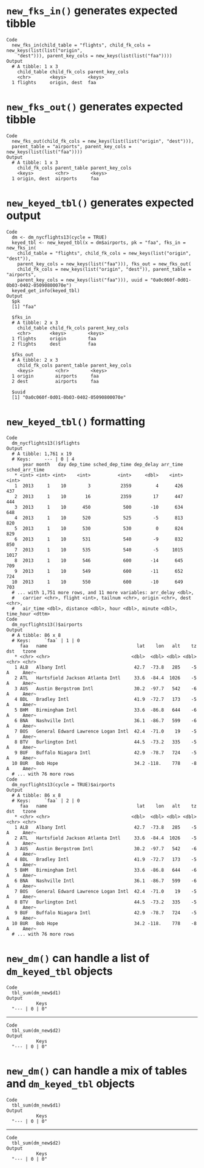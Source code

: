# `new_fks_in()` generates expected tibble

    Code
      new_fks_in(child_table = "flights", child_fk_cols = new_keys(list(list("origin",
        "dest"))), parent_key_cols = new_keys(list(list("faa"))))
    Output
      # A tibble: 1 x 3
        child_table child_fk_cols parent_key_cols
        <chr>       <keys>        <keys>         
      1 flights     origin, dest  faa            

# `new_fks_out()` generates expected tibble

    Code
      new_fks_out(child_fk_cols = new_keys(list(list("origin", "dest"))),
      parent_table = "airports", parent_key_cols = new_keys(list(list("faa"))))
    Output
      # A tibble: 1 x 3
        child_fk_cols parent_table parent_key_cols
        <keys>        <chr>        <keys>         
      1 origin, dest  airports     faa            

# `new_keyed_tbl()` generates expected output

    Code
      dm <- dm_nycflights13(cycle = TRUE)
      keyed_tbl <- new_keyed_tbl(x = dm$airports, pk = "faa", fks_in = new_fks_in(
        child_table = "flights", child_fk_cols = new_keys(list("origin", "dest")),
        parent_key_cols = new_keys(list("faa"))), fks_out = new_fks_out(
        child_fk_cols = new_keys(list("origin", "dest")), parent_table = "airports",
        parent_key_cols = new_keys(list("faa"))), uuid = "0a0c060f-0d01-0b03-0402-05090800070e")
      keyed_get_info(keyed_tbl)
    Output
      $pk
      [1] "faa"
      
      $fks_in
      # A tibble: 2 x 3
        child_table child_fk_cols parent_key_cols
        <chr>       <keys>        <keys>         
      1 flights     origin        faa            
      2 flights     dest          faa            
      
      $fks_out
      # A tibble: 2 x 3
        child_fk_cols parent_table parent_key_cols
        <keys>        <chr>        <keys>         
      1 origin        airports     faa            
      2 dest          airports     faa            
      
      $uuid
      [1] "0a0c060f-0d01-0b03-0402-05090800070e"
      

# `new_keyed_tbl()` formatting

    Code
      dm_nycflights13()$flights
    Output
      # A tibble: 1,761 x 19
      # Keys:     --- | 0 | 4
          year month   day dep_time sched_dep_time dep_delay arr_time sched_arr_time
       * <int> <int> <int>    <int>          <int>     <dbl>    <int>          <int>
       1  2013     1    10        3           2359         4      426            437
       2  2013     1    10       16           2359        17      447            444
       3  2013     1    10      450            500       -10      634            648
       4  2013     1    10      520            525        -5      813            820
       5  2013     1    10      530            530         0      824            829
       6  2013     1    10      531            540        -9      832            850
       7  2013     1    10      535            540        -5     1015           1017
       8  2013     1    10      546            600       -14      645            709
       9  2013     1    10      549            600       -11      652            724
      10  2013     1    10      550            600       -10      649            703
      # ... with 1,751 more rows, and 11 more variables: arr_delay <dbl>,
      #   carrier <chr>, flight <int>, tailnum <chr>, origin <chr>, dest <chr>,
      #   air_time <dbl>, distance <dbl>, hour <dbl>, minute <dbl>, time_hour <dttm>
    Code
      dm_nycflights13()$airports
    Output
      # A tibble: 86 x 8
      # Keys:     `faa` | 1 | 0
         faa   name                                 lat    lon   alt    tz dst   tzone
       * <chr> <chr>                              <dbl>  <dbl> <dbl> <dbl> <chr> <chr>
       1 ALB   Albany Intl                         42.7  -73.8   285    -5 A     Amer~
       2 ATL   Hartsfield Jackson Atlanta Intl     33.6  -84.4  1026    -5 A     Amer~
       3 AUS   Austin Bergstrom Intl               30.2  -97.7   542    -6 A     Amer~
       4 BDL   Bradley Intl                        41.9  -72.7   173    -5 A     Amer~
       5 BHM   Birmingham Intl                     33.6  -86.8   644    -6 A     Amer~
       6 BNA   Nashville Intl                      36.1  -86.7   599    -6 A     Amer~
       7 BOS   General Edward Lawrence Logan Intl  42.4  -71.0    19    -5 A     Amer~
       8 BTV   Burlington Intl                     44.5  -73.2   335    -5 A     Amer~
       9 BUF   Buffalo Niagara Intl                42.9  -78.7   724    -5 A     Amer~
      10 BUR   Bob Hope                            34.2 -118.    778    -8 A     Amer~
      # ... with 76 more rows
    Code
      dm_nycflights13(cycle = TRUE)$airports
    Output
      # A tibble: 86 x 8
      # Keys:     `faa` | 2 | 0
         faa   name                                 lat    lon   alt    tz dst   tzone
       * <chr> <chr>                              <dbl>  <dbl> <dbl> <dbl> <chr> <chr>
       1 ALB   Albany Intl                         42.7  -73.8   285    -5 A     Amer~
       2 ATL   Hartsfield Jackson Atlanta Intl     33.6  -84.4  1026    -5 A     Amer~
       3 AUS   Austin Bergstrom Intl               30.2  -97.7   542    -6 A     Amer~
       4 BDL   Bradley Intl                        41.9  -72.7   173    -5 A     Amer~
       5 BHM   Birmingham Intl                     33.6  -86.8   644    -6 A     Amer~
       6 BNA   Nashville Intl                      36.1  -86.7   599    -6 A     Amer~
       7 BOS   General Edward Lawrence Logan Intl  42.4  -71.0    19    -5 A     Amer~
       8 BTV   Burlington Intl                     44.5  -73.2   335    -5 A     Amer~
       9 BUF   Buffalo Niagara Intl                42.9  -78.7   724    -5 A     Amer~
      10 BUR   Bob Hope                            34.2 -118.    778    -8 A     Amer~
      # ... with 76 more rows

# `new_dm()` can handle a list of `dm_keyed_tbl` objects

    Code
      tbl_sum(dm_new$d1)
    Output
               Keys 
      "--- | 0 | 0" 

---

    Code
      tbl_sum(dm_new$d2)
    Output
               Keys 
      "--- | 0 | 0" 

# `new_dm()` can handle a mix of tables and `dm_keyed_tbl` objects

    Code
      tbl_sum(dm_new$d1)
    Output
               Keys 
      "--- | 0 | 0" 

---

    Code
      tbl_sum(dm_new$d2)
    Output
               Keys 
      "--- | 0 | 0" 

